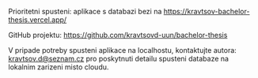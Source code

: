 Prioritetni spusteni: aplikace s databazi bezi na https://kravtsov-bachelor-thesis.vercel.app/

GitHub projektu: https://github.com/kravtsovd-uun/bachelor-thesis

V pripade potreby spusteni aplikace na localhostu, kontaktujte autora: kravtsov.d@seznam.cz pro poskytnuti detailu spusteni databaze na lokalnim zarizeni misto cloudu.